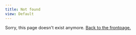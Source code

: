 ```yaml
---
title: Not found
view: Default
---
```


Sorry, this page doesn't exist anymore. [Back to the frontpage.](/)
